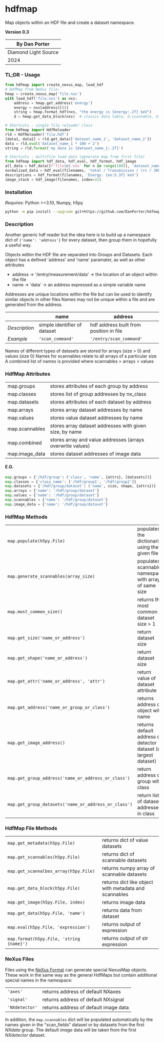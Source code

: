 # hdfmap
Map objects within an HDF file and create a dataset namespace.

**Version 0.3**

| By Dan Porter        | 
|----------------------|
| Diamond Light Source |
| 2024                 |

### TL;DR - Usage
```python
from hdfmap import create_nexus_map, load_hdf
# HdfMap from NeXus file:
hmap = create_nexus_map('file.nxs')
with load_hdf('file.nxs') as nxs:
    address = hmap.get_address('energy')
    energy = nxs[address][()]
    string = hmap.format_hdf(nxs, "the energy is {energy:.2f} keV")
    d = hmap.get_data_block(nxs)  # classic data table, d.scannable, d.metadata

# Shortcuts - single file reloader class
from hdfmap import HdfReloader
rld = HdfReloader('file.hdf')
[data1, data2] = rld.get_data(['dataset_name_1', 'dataset_name_2'])
data = rld.eval('dataset_name_1 * 100 + 2')
string = rld.format('my data is {dataset_name_1:.2f}')

# Shortcuts - multifile load data (generate map from first file)
from hdfmap import hdf_data, hdf_eval, hdf_format, hdf_image
all_data = hdf_data([f'file{n}.nxs' for n in range(100)], 'dataset_name')
normalised_data = hdf_eval(filenames, 'total / Transmission / (rc / 300.)')
descriptions = hdf_format(filenames, 'Energy: {en:5.3f} keV')
image_stack = hdf_image(filenames, index=31)
```

### Installation
*Requires:* Python >=3.10, Numpy, h5py
```bash
python -m pip install --upgrade git+https://github.com/DanPorter/hdfmap.git
```

### Description
Another generic hdf reader but the idea here is to build up a namespace dict of `{'name': 'address'}` 
for every dataset, then group them in hopefully a useful way. 

Objects within the HDF file are separated into Groups and Datasets. Each object has a
defined 'address' and 'name' paramater, as well as other attributes

 - address -> '/entry/measurement/data' -> the location of an object within the file
 - name -> 'data' -> an address expressed as a simple variable name

Addresses are unique locations within the file but can be used to identify similar objects in other files
Names may not be unique within a file and are generated from the address.

|               | **name**                     | **address**                             |
|---------------|------------------------------|-----------------------------------------|
| *Description* | simple identifier of dataset | hdf address built from position in file |
| *Example*     | `'scan_command'`             | `'/entry/scan_command'`                 |

Names of different types of datasets are stored for arrays (size > 0) and values (size 0)
Names for scannables relate to all arrays of a particular size
A combined list of names is provided where scannables > arrays > values

### HdfMap Attributes
|                |                                                            |
|----------------|------------------------------------------------------------|
| map.groups     | stores attributes of each group by address                 |
| map.classes    | stores list of group addresses by nx_class                 |
| map.datasets   | stores attributes of each dataset by address               |
| map.arrays     | stores array dataset addresses by name                     |
| map.values     | stores value dataset addresses by name                     |
| map.scannables | stores array dataset addresses with given size, by name    |
| map.combined   | stores array and value addresses (arrays overwrite values) |
| map.image_data | stores dataset addresses of image data                     |

#### E.G.
```python
map.groups = {'/hdf/group': ('class', 'name', {attrs}, [datasets])}
map.classes = {'class_name': ['/hdf/group1', '/hdf/group2']}
map.datasets = {'/hdf/group/dataset': ('name', size, shape, {attrs})}
map.arrays = {'name': '/hdf/group/dataset'}
map.values = {'name': '/hdf/group/dataset'}
map.scannables = {'name': '/hdf/group/dataset'}
map.image_data = {'name': '/hdf/group/dataset'}
```


### HdfMap Methods
|                                                      |                                                                  |
|------------------------------------------------------|------------------------------------------------------------------|
| `map.populate(h5py.File)`                            | populates the dictionaries using the  given file                 |
| `map.generate_scannables(array_size)`                | populates scannables namespace with arrays of same size          |
| `map.most_common_size()`                             | returns the most common dataset size > 1                         |
| `map.get_size('name_or_address')`                    | return dataset size                                              |
| `map.get_shape('name_or_address')`                   | return dataset size                                              |
| `map.get_attr('name_or_address', 'attr')`            | return value of dataset attribute                                |
| `map.get_address('name_or_group_or_class')`          | returns address of object with name                              |
| `map.get_image_address()`                            | returns default address of detector dataset (or largest dataset) |
| `map.get_group_address('name_or_address_or_class')`  | return address of group with class                               |
| `map.get_group_datasets('name_or_address_or_class')` | return list of dataset addresses in class                        |


### HdfMap File Methods
|                                          |                                                       |
|------------------------------------------|-------------------------------------------------------|
| `map.get_metadata(h5py.File)`            | returns dict of value datasets                        |
| `map.get_scannables(h5py.File)`          | returns dict of scannable datasets                    |
| `map.get_scannalbes_array(h5py.File)`    | returns numpy array of scannable datasets             |
| `map.get_data_block(h5py.File)`          | returns dict like object with metadata and scannables |
| `map.get_image(h5py.File, index)`        | returns image data                                    |
| `map.get_data(h5py.File, 'name')`        | returns data from dataset                             |
| `map.eval(h5py.File, 'expression')`      | returns output of expression                          |
| `map.format(h5py.File, 'string {name}')` | returns output of str expression                      |


### NeXus Files
Files using the [NeXus Format](https://www.nexusformat.org/) can generate special NexusMap objects.
These work in the same way as the general HdfMaps but contain additional special names in the namespace:

|              |                                       |
|--------------|---------------------------------------|
| `'axes'`       | returns address of default NXaxes     |
| `'signal'`     | returns address of default NXsignal   |
| `'NXdetector'` | returns address of default image data |

In addition, the `map.scannables` dict will be populated automatically by the names given in the "scan_fields" dataset
or by datasets from the first *NXdata* group. The default *image* data will be taken from the first 
*NXdetector* dataset.




